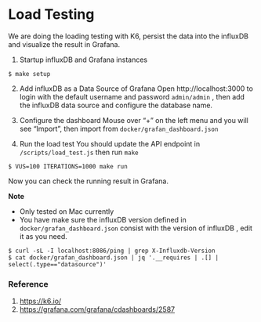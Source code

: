 #  Load Testing
We are doing the loading testing with K6, persist the data into the influxDB and visualize the result in Grafana.

1. Startup influxDB and Grafana instances
```
$ make setup
```

2. Add influxDB as a Data Source of Grafana 
Open http://localhost:3000 to login with the default username and password  `admin/admin` , then  add the influxDB data source and configure the database name.

3. Configure the dashboard 
Mouse over “+” on the left menu and you will see “Import”,  then import from `docker/grafan_dashboard.json`

4. Run the load test
You should update the API endpoint in `/scripts/load_test.js`  then run `make`
```
$ VUS=100 ITERATIONS=1000 make run
```

Now you can check the running result in Grafana.

**Note**
* Only tested on Mac currently
* You have make sure the  influxDB version defined in `docker/grafan_dashboard.json` consist with the version of influxDB , edit it as you need.

```
$ curl -sL -I localhost:8086/ping | grep X-Influxdb-Version
$ cat docker/grafan_dashboard.json | jq '.__requires | .[] | select(.type=="datasource")'
```


### Reference

1. https://k6.io/
2. https://grafana.com/grafana/cdashboards/2587
